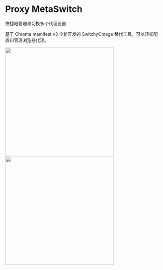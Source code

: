 # Proxy MetaSwitch

快捷地管理和切换多个代理设置

基于 Chrome mamifest v3 全新开发的 SwitchyOmage 替代工具，可以轻松配置和管理浏览器代理。

<img src="https://gitee.com/junyiz/MetaSwitch/raw/master/public/images/m01.png" width="350" />
<img src="https://gitee.com/junyiz/MetaSwitch/raw/master/public/images/m02.png" width="350" />